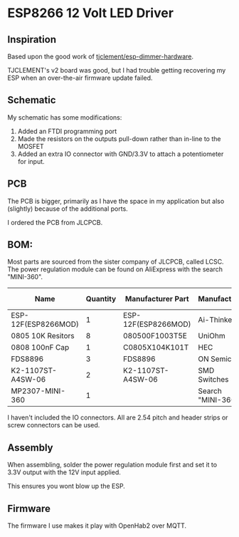 # ESP8266 12 Volt LED Driver

## Inspiration
Based upon the good work of [tjclement/esp-dimmer-hardware](https://github.com/tjclement/esp-dimmer-hardware).

TJCLEMENT's v2 board was good, but I had trouble getting recovering my ESP when an over-the-air firmware update failed.

## Schematic
My schematic has some modifications:
  1. Added an FTDI programming port
  1. Made the resistors on the outputs pull-down rather than in-line to the MOSFET
  1. Added an extra IO connector with GND/3.3V to attach a potentiometer for input.

## PCB
The PCB is bigger, primarily as I have the space in my application but also (slightly) because of the additional ports.

I ordered the PCB from JLCPCB.

## BOM:
Most parts are sourced from the sister company of JLCPCB, called LCSC.
The power regulation module can be found on AliExpress with the search "MINI-360".

|Name                |Quantity|Manufacturer Part  |Manufacturer       |Supplier    |Supplier Part|
|--------------------|--------|-------------------|-------------------|------------|-------------|
|ESP-12F(ESP8266MOD) |1       |ESP-12F(ESP8266MOD)|Ai-Thinker         |LCSC        |C82891       |
|0805 10K Resitors   |8       |080500F1003T5E     |UniOhm             |LCSC        |C149504      |
|0808 100nF Cap      |1       |C0805X104K101T     |HEC                |LCSC        |C105951      |
|FDS8896             |3       |FDS8896            |ON Semicon         |LCSC        |C241820      |
|K2-1107ST-A4SW-06   |2       |K2-1107ST-A4SW-06  |SMD Switches       |LCSC        |C118141      |
|MP2307-MINI-360     |1       |                   |Search "MINI-360"  |AliExpress  |             |

I haven't included the IO connectors. All are 2.54 pitch and header strips or screw connectors can be used.

## Assembly
When assembling, solder the power regulation module first and set it to 3.3V output with the 12V input applied.

This ensures you wont blow up the ESP.

## Firmware
The firmware I use makes it play with OpenHab2 over MQTT.
